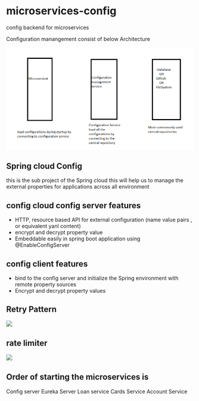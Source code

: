 # microservices-config
config backend for microservices



Configuration manangement consist of below Architecture

![img.png](img.png)


Spring cloud Config 
------------------

 this is the sub project of the Spring cloud this will help us to manage the external properties 
 for applications across all environment
 

config cloud config server features
-----------------------------------
* HTTP, resource based API for external configuration (name value pairs , or equivalent yanl content)
* encrypt and decrypt property value
* Embeddable easily in spring boot application  using @EnableConfigServer

config client features
---------------------
* bind to the config server and initialize the Spring environment with remote property sources
* Encrypt and decrypt property values


Retry Pattern 
-------------
 ![](../IMG_20230725_200332739.jpg)


rate limiter
------------
![](../ratelimiter.jpg)


Order of starting the microservices is 
-----------------------------------------
 Config server 
 Eureka Server
 Loan service
 Cards Service
 Account Service


